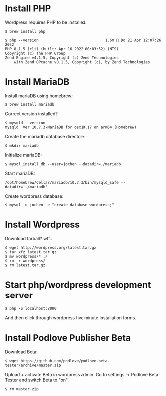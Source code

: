 # Install PHP

Wordpress requires PHP to be installed.

```shell
$ brew install php
```

```shell
$ php --version                              1.6m  Do 21 Apr 12:07:26 2022
PHP 8.1.5 (cli) (built: Apr 16 2022 00:03:52) (NTS)
Copyright (c) The PHP Group
Zend Engine v4.1.5, Copyright (c) Zend Technologies
    with Zend OPcache v8.1.5, Copyright (c), by Zend Technologies
```

# Install MariaDB

Install mariaDB using homebrew:

```shell
$ brew install mariadb
```

Correct version installed?
```shell
$ mysqld --version
mysqld  Ver 10.7.3-MariaDB for osx10.17 on arm64 (Homebrew)
```

Create the mariadb database directory:
```shell
$ mkdir mariadb
```

Initialize mariaDB:

```shell
$ mysql_install_db --user=jochen --datadir=./mariadb
```

Start mariaDB:

```shell
/opt/homebrew/Cellar/mariadb/10.7.3/bin/mysqld_safe --datadir='./mariadb'
```

Create wordpress database:

```shell
$ mysql -u jochen -e "create database wordpress;"
```

# Install Wordpress

Download tarball? wtf..

```shell
$ wget http://wordpress.org/latest.tar.gz
$ tar xfz latest.tar.gz
$ mv wordpress/* ./
$ rm -r wordpress/
$ rm latest.tar.gz
```

# Start php/wordpress development server

```shell
$ php -S localhost:8000
```

And then click through wordpress five minute installation forms.

# Install Podlove Publisher Beta

Download Beta:

```shell
$ wget https://github.com/podlove/podlove-beta-tester/archive/master.zip
```

Upload + activate Beta in wordpress admin. Go to settings -> Podlove Beta Tester
and switch Beta to "on".

```shell
$ rm master.zip
```


